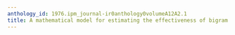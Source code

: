 ```yaml
---
anthology_id: 1976.ipm_journal-ir0anthology0volumeA12A2.1
title: A mathematical model for estimating the effectiveness of bigram coding
---
```

